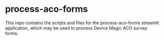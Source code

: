 # process-aco-forms
This repo contains the scripts and files for the process-aco-forms streamlit application, which may be used to process Device Magic ACO survey forms.

